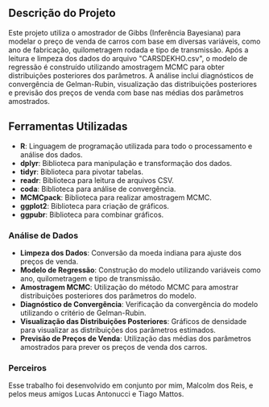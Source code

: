 ## Descrição do Projeto

Este projeto utiliza o amostrador de Gibbs (Inferência Bayesiana) para modelar o preço de venda de carros com base em diversas variáveis, como ano de fabricação, quilometragem rodada e tipo de transmissão. Após a leitura e limpeza dos dados do arquivo "CARSDEKHO.csv", o modelo de regressão é construído utilizando amostragem MCMC para obter distribuições posteriores dos parâmetros. A análise inclui diagnósticos de convergência de Gelman-Rubin, visualização das distribuições posteriores e previsão dos preços de venda com base nas médias dos parâmetros amostrados.

## Ferramentas Utilizadas

- **R**: Linguagem de programação utilizada para todo o processamento e análise dos dados.
- **dplyr**: Biblioteca para manipulação e transformação dos dados.
- **tidyr**: Biblioteca para pivotar tabelas.
- **readr**: Biblioteca para leitura de arquivos CSV.
- **coda**: Biblioteca para análise de convergência.
- **MCMCpack**: Biblioteca para realizar amostragem MCMC.
- **ggplot2**: Biblioteca para criação de gráficos.
- **ggpubr**: Biblioteca para combinar gráficos.

### Análise de Dados

- **Limpeza dos Dados**: Conversão da moeda indiana para ajuste dos preços de venda.
- **Modelo de Regressão**: Construção do modelo utilizando variáveis como ano, quilometragem e tipo de transmissão.
- **Amostragem MCMC**: Utilização do método MCMC para amostrar distribuições posteriores dos parâmetros do modelo.
- **Diagnóstico de Convergência**: Verificação da convergência do modelo utilizando o critério de Gelman-Rubin.
- **Visualização das Distribuições Posteriores**: Gráficos de densidade para visualizar as distribuições dos parâmetros estimados.
- **Previsão de Preços de Venda**: Utilização das médias dos parâmetros amostrados para prever os preços de venda dos carros.

### Perceiros
 Esse trabalho foi desenvolvido em conjunto por mim, Malcolm dos Reis, e pelos meus amigos Lucas Antonucci e Tiago Mattos.
